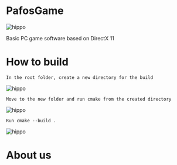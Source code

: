 # PafosGame
![hippo](https://i.ibb.co/NNz58CT/Pafos-Game.png)

Basic PC game software based on DirectX 11
# How to build
    In the root folder, create a new directory for the build
![hippo](https://media3.giphy.com/media/Vn6NoXNy7JR7T8Kdop/giphy.gif?cid=790b76117ddd06e5472bd5e36ff219222607f69781d8a79d&rid=giphy.gif&ct=g)

    Move to the new folder and run cmake from the created directory
![hippo](https://media2.giphy.com/media/SzajMw8rOw4LTnLlm1/giphy.gif?cid=790b76114426fdf145be2bc90f6c6f7944f9b559ecdf3ab0&rid=giphy.gif&ct=g)

    Run cmake --build .
![hippo](https://media3.giphy.com/media/nbPN4Mq0uUuZQr9zWE/giphy.gif?cid=790b76115174eeb0742d744dc33d63ddd577f6be0f9a92eb&rid=giphy.gif&ct=g)
# About us
